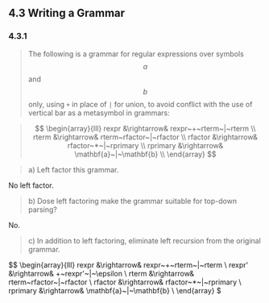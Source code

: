 ## 4.3 Writing a Grammar

### 4.3.1

> The following is a grammar for regular expressions over symbols $$a$$ and $$b$$ only, using `+` in place of `|` for union, to avoid conflict with the use of vertical bar as a metasymbol in grammars:

> $$
\begin{array}{lll}
rexpr &\rightarrow& rexpr~+~rterm~|~rterm \\
rterm &\rightarrow& rterm~rfactor~|~rfactor \\
rfactor &\rightarrow& rfactor~*~|~rprimary \\
rprimary &\rightarrow& \mathbf{a}~|~\mathbf{b} \\
\end{array}
$$

> a) Left factor this grammar.

No left factor.

> b) Dose left factoring make the grammar suitable for top-down parsing?

No.

> c) In addition to left factoring, eliminate left recursion from the original grammar.

$$
\begin{array}{lll}
rexpr &\rightarrow& rexpr~+~rterm~|~rterm \\
rexpr' &\rightarrow& +~rexpr'~|~\epsilon \\
rterm &\rightarrow& rterm~rfactor~|~rfactor \\
rfactor &\rightarrow& rfactor~*~|~rprimary \\
rprimary &\rightarrow& \mathbf{a}~|~\mathbf{b} \\
\end{array}
$


